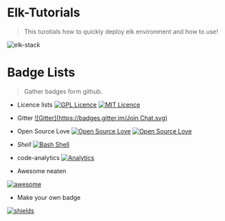 # Elk-Tutorials
> This turotials how to quickly deploy elk environment and how to use!

![elk-stack](https://github.com/wh211212/elk-tutorials/blob/master/screenshots/architecture/elk-technology-stack.png)

















# Badge Lists
> Gather badges form github.

- Licence lists
[![GPL Licence](https://badges.frapsoft.com/os/gpl/gpl.svg?v=103)](https://opensource.org/licenses/GPL-3.0/)
[![MIT Licence](https://badges.frapsoft.com/os/mit/mit.svg?v=103)](https://opensource.org/licenses/mit-license.php)

- Gitter
[![Gitter](https://badges.gitter.im/Join Chat.svg)](https://gitter.im/go-devops/Lobby#)

- Open Source Love
[![Open Source Love](https://badges.frapsoft.com/os/v3/open-source.svg?v=103)](https://github.com/ellerbrock/open-source-badge/)
[![Open Source Love](https://badges.frapsoft.com/os/v1/open-source.svg?v=103)](https://github.com/ellerbrock/open-source-badges/)

- *Shell*
[![Bash Shell](https://badges.frapsoft.com/bash/v1/bash.png?v=103)](https://github.com/ellerbrock/open-source-badges/)

- code-analytics
[![Analytics](https://ga-beacon.appspot.com/UA-XXXXX-X/welcome-page)](https://github.com/igrigorik/ga-beacon)

- Awesome neaten

[![awesome](https://camo.githubusercontent.com/13c4e50d88df7178ae1882a203ed57b641674f94/68747470733a2f2f63646e2e7261776769742e636f6d2f73696e647265736f726875732f617765736f6d652f643733303566333864323966656437386661383536353265336136336531353464643865383832392f6d656469612f62616467652e737667)](https://github.com/sindresorhus/awesome)

- Make your own badge

[![shields](https://camo.githubusercontent.com/5c129b1f2f21304aa10dd539959547675738afe8/68747470733a2f2f7261776769742e636f6d2f6261646765732f736869656c64732f6d61737465722f6c6f676f2e737667)](https://github.com/badges/shields)
